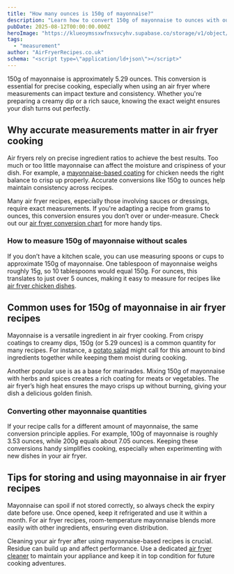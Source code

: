 ```yaml
---
title: "How many ounces is 150g of mayonnaise?"
description: "Learn how to convert 150g of mayonnaise to ounces with our simple guide. Perfect for air fryer recipes and precise cooking measurements."
pubDate: 2025-08-12T00:00:00.000Z
heroImage: "https://klueoymssxwfnxsvcyhv.supabase.co/storage/v1/object/public/md/how-many-ounces-is-150g-mayonnaise-659349a6.webp"
tags:
  - "measurement"
author: "AirFryerRecipes.co.uk"
schema: "<script type=\"application/ld+json\"></script>"
---
```


<p>150g of mayonnaise is approximately 5.29 ounces. This conversion is essential for precise cooking, especially when using an air fryer where measurements can impact texture and consistency. Whether you're preparing a creamy dip or a rich sauce, knowing the exact weight ensures your dish turns out perfectly.</p>

<h2>Why accurate measurements matter in air fryer cooking</h2>  
<p>Air fryers rely on precise ingredient ratios to achieve the best results. Too much or too little mayonnaise can affect the moisture and crispiness of your dish. For example, a <a href="https://www.airfryerrecipe.co.uk/recipes">mayonnaise-based coating</a> for chicken needs the right balance to crisp up properly. Accurate conversions like 150g to ounces help maintain consistency across recipes.</p>  

<p>Many air fryer recipes, especially those involving sauces or dressings, require exact measurements. If you're adapting a recipe from grams to ounces, this conversion ensures you don’t over or under-measure. Check out our <a href="https://www.airfryerrecipe.co.uk/air-fryer-conversion-chart">air fryer conversion chart</a> for more handy tips.</p>  

<h3>How to measure 150g of mayonnaise without scales</h3>  
<p>If you don’t have a kitchen scale, you can use measuring spoons or cups to approximate 150g of mayonnaise. One tablespoon of mayonnaise weighs roughly 15g, so 10 tablespoons would equal 150g. For ounces, this translates to just over 5 ounces, making it easy to measure for recipes like <a href="https://www.airfryerrecipe.co.uk/recipe-category/chicken">air fryer chicken dishes</a>.</p>  

<h2>Common uses for 150g of mayonnaise in air fryer recipes</h2>  
<p>Mayonnaise is a versatile ingredient in air fryer cooking. From crispy coatings to creamy dips, 150g (or 5.29 ounces) is a common quantity for many recipes. For instance, a <a href="https://www.airfryerrecipe.co.uk/recipe-category/potatoes">potato salad</a> might call for this amount to bind ingredients together while keeping them moist during cooking.</p>  

<p>Another popular use is as a base for marinades. Mixing 150g of mayonnaise with herbs and spices creates a rich coating for meats or vegetables. The air fryer’s high heat ensures the mayo crisps up without burning, giving your dish a delicious golden finish.</p>  

<h3>Converting other mayonnaise quantities</h3>  
<p>If your recipe calls for a different amount of mayonnaise, the same conversion principle applies. For example, 100g of mayonnaise is roughly 3.53 ounces, while 200g equals about 7.05 ounces. Keeping these conversions handy simplifies cooking, especially when experimenting with new dishes in your air fryer.</p>  

<h2>Tips for storing and using mayonnaise in air fryer recipes</h2>  
<p>Mayonnaise can spoil if not stored correctly, so always check the expiry date before use. Once opened, keep it refrigerated and use it within a month. For air fryer recipes, room-temperature mayonnaise blends more easily with other ingredients, ensuring even distribution.</p>  

<p>Cleaning your air fryer after using mayonnaise-based recipes is crucial. Residue can build up and affect performance. Use a dedicated <a href="https://www.airfryerrecipe.co.uk/air-fryer-cleaner">air fryer cleaner</a> to maintain your appliance and keep it in top condition for future cooking adventures.</p>